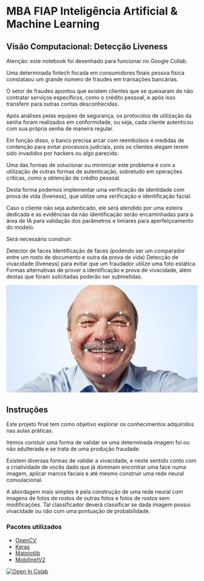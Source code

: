 # MBA FIAP Inteligência Artificial & Machine Learning
## Visão Computacional: Detecção Liveness
Atenção: este notebook foi desenhado para funcionar no Google Collab.

Uma determinada fintech focada em consumidores finais pessoa física constataou um grande número de fraudes em transações bancárias.

O setor de fraudes apontou que existem clientes que se queixaram de não contratar serviços específicos, como o crédito pessoal, e após isso transferir para outras contas desconhecidas.

Após análises pelas equipes de segurança, os protocolos de utilização da senha foram realizados em conformidade, ou seja, cada cliente autenticou com sua própria senha de maneira regular.

Em função disso, o banco precisa arcar com reembolsos e medidas de contenção para evitar processos judiciais, pois os clientes alegam terem sido invadidos por hackers ou algo parecido.

Uma das formas de solucionar ou minimizar este problema é com a utilização de outras formas de autenticação, sobretudo em operações críticas, como a obtenção de crédito pessoal.

Desta forma podemos implementar uma verificação de identidade com prova de vida (liveness), que utilize uma verificação e identificação facial.

Caso o cliente não seja autenticado, ele será atendido por uma esteira dedicada e as evidências da não identificação serão encaminhadas para a área de IA para validação dos parâmetros e limiares para aperfeiçoamento do modelo.

Será necessário construir:

Detector de faces
Identificação de faces (podendo ser um comparador entre um rosto de documento e outra da prova de vida)
Detecção de vivacidade (liveness) para evitar que um fraudador utilize uma foto estática.
Formas alternativas de prover a identificação e prova de vivacidade, além destas que foram solicitadas poderão ser submetidas.

![alt text](imagem/liveness.jpg)

## Instruções
Este projeto final tem como objetivo explorar os conhecimentos adquiridos nas aulas práticas.

Iremos constuir uma forma de validar se uma determinada imagem foi ou não adulterada e se trata de uma produção fraudade.

Existem diversas formas de validar a vivacidade, e neste sentido conto com a criatividade de vocês dado que já dominam encontrar uma face numa imagem, aplicar marcos faciais e até mesmo construir uma rede neural convulacional.

A abordagem mais simples é pela construção de uma rede neural com imagens de fotos de rostos de outras fotos e fotos de rostos sem modificações. Tal classificador deverá classificar se dada imagem possui vivacidade ou não com uma pontuação de probabilidade.

### Pacotes utilizados

* [OpenCV](https://opencv.org/)
* [Keras](https://keras.io/)
* [Matplotlib](https://matplotlib.org/)
* [MobilinetV2](https://keras.io/api/applications/mobilenet/) 

[![Open In Colab](https://colab.research.google.com/assets/colab-badge.svg)](https://colab.research.google.com/github/slvitor/visao-computacional-5DTSR/blob/main/Deteccao_liveness_mobilinet.ipynb)
